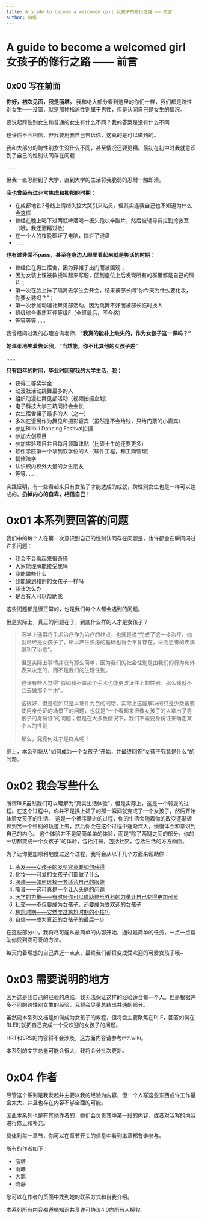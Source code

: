 ```yaml
---
title: A guide to become a welcomed girl 女孩子的修行之路 —— 前言
author: 丽塔
---
```


# A guide to become a welcomed girl 女孩子的修行之路 —— 前言

## 0x00 写在前面

**你好，初次见面，我是丽塔。** 我和绝大部分看到这里的你们一样，我们都是跨性别女生——没错，就是那种指派性别属于男性，但是认同自己是女生的情况。

要说起跨性别女生和普通的女生有什么不同？我的答案是没有什么不同

也许你不会相信，但我要用我自己告诉你，这真的是可以做到的。

我和大部分的跨性别女生没什么不同，甚至情况还要更糟。最初在初中时我就意识到了自己的性别认同存在问题

……

但我一直忍耐到了大学，直到大学的生活将我脆弱的忍耐一触即溃。

**我也曾经有过非常焦虑和抑郁的时期：**

- 在成都地铁2号线上情绪失控大哭引来站员，但其实连我自己也不知道为什么会这样
- 曾经在晚上喝下过两瓶啤酒喝一板头孢呋辛酯片，然后被辅导员拉到抢救室（哦，我还酒精过敏）
- 在一个人的夜晚砸坏了电脑，摔烂了键盘
- ……

**也有过非常不pass，甚至在身边人眼里看起来就是笑话的时期：**

- 曾经住在男生宿舍，因为穿裙子出门而被围观；
- 因为女装上课被教授叫起来写题，回到座位上后发现所有的群里都是自己的照片；
- 第一次在脸上抹了隔离去学生会开会，结果被部长问“你今天为什么要化妆，你要女装吗？”；
- 第一次参加动漫社舞见部活动，因为跳舞不好而被部长临时换人
- 班级综合素质互评等级F（全班最后，不合格）
- 等等等等……

我曾经问过我的心理咨询老师，**“我真的能补上缺失的，作为女孩子这一课吗？”**

**她温柔地笑着告诉我，“当然能，你不比其他的女孩子差“**

……

**只有四年的时间，毕业时回望我的大学生活，我：**

- 获得二等奖学金
- 动漫社活动跳舞最多的人
- 组织动漫社舞见部活动（视频拍摄企划）
- 电子科技大学三坑同好会会长
- 女生宿舍裙子最多的人（之一）
- 多次在漫展作为舞见和摄影嘉宾（虽然是不会给钱，只给门票的小嘉宾）
- 参加Bilibili Dancing Festival拍摄
- 参加大创项目
- 参加实验项目并且每月领取津贴（比硕士生的还要更多）
- 软件学院第一个拿到双学位的人（软件工程，和工商管理）
- 辅修法学
- 认识校内校外大量的女生朋友
- 等等……

实践证明，有一些看起来只有女孩子才能达成的成就，跨性别女生也是一样可以达成的。**扔掉内心的自卑，相信自己！**

# 0x01 本系列要回答的问题

我们中的每个人在第一次意识到自己的性别认同存在问题是，也许都会在瞬间闪过许多问题：

- 我会不会看起来很奇怪
- 大家能理解能接受我吗
- 我能做些什么
- 我能做到和别的女孩子一样吗
- 我该怎么办
- 是否有人可以帮助我

这些问题都是很正常的，也是我们每个人都会遇到的问题。

但是实际上，真正的问题在于，到底什么样的人才是女孩子？

> 医学上通常将手术治疗作为治疗的终点，也就是说“完成了这一步治疗，你就已经是女孩子了，所以产生焦虑的基础也将会不复存在，进而患者的疾病得到了治愈”。
> 
> 但是实际上事情并没有那么简单，因为我们的社会性别是由我们的行为和外表来决定的，而不是我们的生理性别。
> 
> 也许有些人觉得“假如我不做那个手术也能更改证件上的性别，那么我就不会去做那个手术”。
> 
> 这很好，但是假如只是以证件为目的的话，实际上这能解决的只是少数需要使用身份证的场景下的问题，也就是“一个看起来很像女孩子的人拿出了男孩子的身份证”的问题；但是在大多数情况下，我们不需要身份证来确定某个人的性别
> 
> 那么，究竟何处才是终点呢？
> 

综上，本系列将从“如何成为一个女孩子”开始，并最终回答“女孩子究竟是什么”的问题。

# 0x02 我会写些什么

所谓RLE虽然我们可以理解为“真实生活体验”，但是实际上，这是一个转变的过程。在这个过程中，你并不是换上裙子的那一瞬间就变成了一个女孩子，然后开始体验女孩子的生活。
这是一个循序渐进的过程，你的生活会随着你的改变逐渐转换到另一个性别的轨道上去，然后你会在这个过程中逐渐深入，慢慢体会和意识到自己的内心。
这个体验并不是简简单单的体验，而是“除了两腿之间的部分，你的一切都变成一个女孩子”的体验，包括打扮，包括社交，包括生活的方方面面。

为了让你更加顺利地度过这个过程，我将会从以下几个方面来帮助你：

1. [头发——女孩子的发型究竟要如何获得](hair.md)
2. [化妆——可爱的女孩子们都做了什么](make-up.md)
3. [服装——如何选择一套适合自己的服装](clothes.md)
4. [嗓音——这可真是一个让人头痛的问题](voice.md)
5. [医学的力量——有时候你可以借助整形外科的力量让自己变得更加可爱](medical.md)
6. [社交——不仅要成为女孩子，还要成为受欢迎的女孩子](social.md)
7. [尴尬时期——安然度过尴尬时期的小技巧](transition-era.md)
8. [自信——成为真正的女孩子的最后一步](confident.md)

在这些部分中，我将尽可能从最简单的内容开始，通过最简单的任务，一点一点帮助你找到变可爱的方法。

每天向着理想的自己靠近一点点，最终我们都将变成受欢迎的可爱女孩子哦~

# 0x03 需要说明的地方

因为这是我自己的经验的总结，我无法保证这样的经验适合每一个人。但是根据许多不同的跨性别女生的经验，我将会尽量总结出共通的部分。

虽然说本系列文档是如何成为女孩子的教程，但将会主要聚焦在RLE，回答如何在RLE时就把自己变成一个受欢迎的女孩子的问题。

HRT和SRS的内容将不会涉及，这方面内容请参考mtf.wiki。

本系列的文字总量可能会很大，我将会分批次更新。

# 0x04 作者
尽管这个系列是我发起并主要以我的经验为内容，但一个人写这些东西或许工作量会太大，并且也存在内容不够全面的可能。

因此本系列也是有其他作者的，她们会负责其中某一段的内容，或者对我写的内容进行修正和补充。

具体到每一章节，你可以在章节开头的信息中看到本章都有谁参与。

所有的作者如下：

- [丽塔](lita.md)
- 雨曦
- 大鹅
- 晓静

您可以在作者的页面中找到她的联系方式和自我介绍。

本系列所有内容都遵循知识共享许可协议4.0向所有人授权。